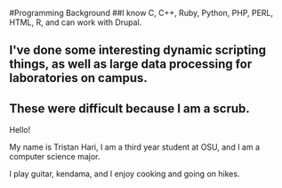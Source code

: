 #Programming Background
##I know C, C++, Ruby, Python, PHP, PERL, HTML, R, and can work with Drupal.
## I've done some interesting dynamic scripting things, as well as large data processing for laboratories on campus.
## These were difficult because I am a scrub.

Hello!

My name is Tristan Hari, I am a third year student at OSU, and I am a computer science major.

I play guitar, kendama, and I enjoy cooking and going on hikes.
